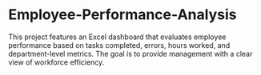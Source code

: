 # Employee-Performance-Analysis
This project features an Excel dashboard that evaluates employee performance based on tasks completed, errors, hours worked, and department-level metrics. The goal is to provide management with a clear view of workforce efficiency.
